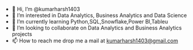 - 👋 Hi, I’m @kumarharsh1403
- 👀 I’m interested in Data Analytics, Business Analytics and Data Science
- 🌱 I’m currently learning Python,SQL,Snowflake,Power BI,Tableu 
- 💞️ I’m looking to collaborate on Data Analytics and Business Analytics projects
- 📫 How to reach me drop me a mail at kumarharsh1403@gmail.com

<!---
kumarharsh1403/kumarharsh1403 is a ✨ special ✨ repository because its `README.md` (this file) appears on your GitHub profile.
You can click the Preview link to take a look at your changes.
--->
